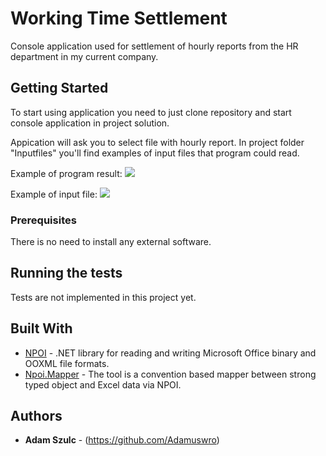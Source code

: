 # Working Time Settlement

Console application used for settlement of hourly reports from the HR department in my current company.

## Getting Started

To start using application you need to just clone repository and start console application in project solution.

Appication will ask you to select file with hourly report.
In project folder "Inputfiles" you'll find examples of input files that program could read.

Example of program result:
![](https://github.com/Adamuswro/WorkingTimeSettlement/blob/master/WorkingTimeSettlement/WorkingTimeSettlement/ApplicationResult.png)

Example of input file:
![](https://github.com/Adamuswro/WorkingTimeSettlement/blob/master/WorkingTimeSettlement/WorkingTimeSettlement/InputFile.png)

### Prerequisites

There is no need to install any external software.

## Running the tests

Tests are not implemented in this project yet.

## Built With

* [NPOI](https://github.com/dotnetcore/NPOI) - .NET library for reading and writing Microsoft Office binary and OOXML file formats.
* [Npoi.Mapper](https://github.com/donnytian/Npoi.Mapper) - The tool is a convention based mapper between strong typed object and Excel data via NPOI.

## Authors

* **Adam Szulc** - (https://github.com/Adamuswro)

